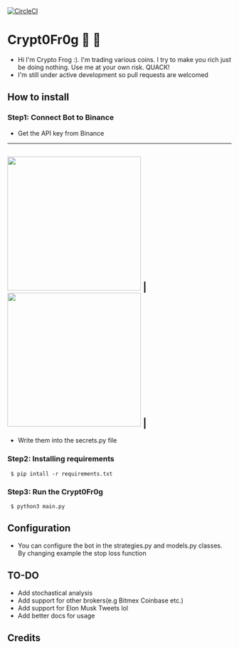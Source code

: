 [![CircleCI](https://circleci.com/gh/lona9a/Crypt0Fr0g.svg?style=shield)](https://circleci.com/gh/lona9a/Crypt0Fr0g)
# Crypt0Fr0g :money_with_wings: :frog:
- Hi I'm Crypto Frog :). I'm trading various coins. I try to make you rich just be doing nothing. Use me at your own risk. QUACK!
- I'm still under active development so pull requests are welcomed 

## How to install 

### Step1: Connect Bot to Binance
- Get the API key from Binance
---
 <img src="https://public.bnbstatic.com/image/cms/article/body/202103/d40241dca7c551e2944fd039177b50d0.png" width="300"> |
 <img src="https://public.bnbstatic.com/image/cms/article/body/202103/38fbe5e95c6fde496c8b3f1d7f4843f6.png" width="300"> |
--- 
- Write them into the secrets.py file

### Step2: Installing requirements
     $ pip intall -r requirements.txt

### Step3: Run the Crypt0Fr0g
     $ python3 main.py
  
## Configuration
- You can configure the bot in the strategies.py and models.py classes. By changing example the stop loss function

## TO-DO
- Add stochastical analysis
- Add support for other brokers(e.g Bitmex Coinbase etc.)
- Add support for Elon Musk Tweets lol
- Add better docs for usage

## Credits
